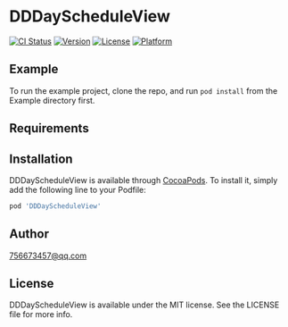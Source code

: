 # DDDayScheduleView

[![CI Status](https://img.shields.io/travis/756673457@qq.com/DDDayScheduleView.svg?style=flat)](https://travis-ci.org/756673457@qq.com/DDDayScheduleView)
[![Version](https://img.shields.io/cocoapods/v/DDDayScheduleView.svg?style=flat)](https://cocoapods.org/pods/DDDayScheduleView)
[![License](https://img.shields.io/cocoapods/l/DDDayScheduleView.svg?style=flat)](https://cocoapods.org/pods/DDDayScheduleView)
[![Platform](https://img.shields.io/cocoapods/p/DDDayScheduleView.svg?style=flat)](https://cocoapods.org/pods/DDDayScheduleView)

## Example

To run the example project, clone the repo, and run `pod install` from the Example directory first.

## Requirements

## Installation

DDDayScheduleView is available through [CocoaPods](https://cocoapods.org). To install
it, simply add the following line to your Podfile:

```ruby
pod 'DDDayScheduleView'
```

## Author

756673457@qq.com

## License

DDDayScheduleView is available under the MIT license. See the LICENSE file for more info.
